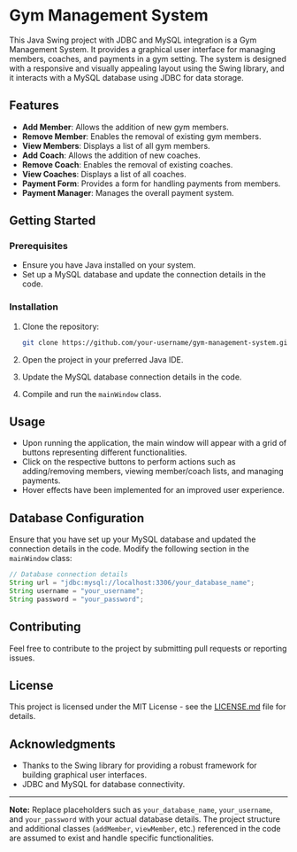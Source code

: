 # Gym Management System

This Java Swing project with JDBC and MySQL integration is a Gym Management System. It provides a graphical user interface for managing members, coaches, and payments in a gym setting. The system is designed with a responsive and visually appealing layout using the Swing library, and it interacts with a MySQL database using JDBC for data storage.

## Features

- **Add Member**: Allows the addition of new gym members.
- **Remove Member**: Enables the removal of existing gym members.
- **View Members**: Displays a list of all gym members.
- **Add Coach**: Allows the addition of new coaches.
- **Remove Coach**: Enables the removal of existing coaches.
- **View Coaches**: Displays a list of all coaches.
- **Payment Form**: Provides a form for handling payments from members.
- **Payment Manager**: Manages the overall payment system.

## Getting Started

### Prerequisites

- Ensure you have Java installed on your system.
- Set up a MySQL database and update the connection details in the code.

### Installation

1. Clone the repository:

   ```bash
   git clone https://github.com/your-username/gym-management-system.git
   ```

2. Open the project in your preferred Java IDE.

3. Update the MySQL database connection details in the code.

4. Compile and run the `mainWindow` class.

## Usage

- Upon running the application, the main window will appear with a grid of buttons representing different functionalities.
- Click on the respective buttons to perform actions such as adding/removing members, viewing member/coach lists, and managing payments.
- Hover effects have been implemented for an improved user experience.

## Database Configuration

Ensure that you have set up your MySQL database and updated the connection details in the code. Modify the following section in the `mainWindow` class:

```java
// Database connection details
String url = "jdbc:mysql://localhost:3306/your_database_name";
String username = "your_username";
String password = "your_password";
```

## Contributing

Feel free to contribute to the project by submitting pull requests or reporting issues.

## License

This project is licensed under the MIT License - see the [LICENSE.md](LICENSE.md) file for details.

## Acknowledgments

- Thanks to the Swing library for providing a robust framework for building graphical user interfaces.
- JDBC and MySQL for database connectivity.

---

**Note:** Replace placeholders such as `your_database_name`, `your_username`, and `your_password` with your actual database details. The project structure and additional classes (`addMember`, `viewMember`, etc.) referenced in the code are assumed to exist and handle specific functionalities.
